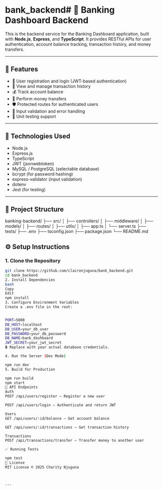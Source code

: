 # bank_backend# 🏦 Banking Dashboard Backend

This is the backend service for the Banking Dashboard application, built with **Node.js**, **Express**, and **TypeScript**. It provides RESTful APIs for user authentication, account balance tracking, transaction history, and money transfers.

---

## 🚀 Features

- 🔐 User registration and login (JWT-based authentication)
- 🧾 View and manage transaction history
- 💰 Track account balance
- 🔁 Perform money transfers
- 🛡️ Protected routes for authenticated users
- 🧪 Input validation and error handling
- 🧪 Unit testing support

---

## 🧰 Technologies Used

- Node.js
- Express.js
- TypeScript
- JWT (jsonwebtoken)
- MySQL / PostgreSQL (selectable database)
- bcrypt (for password hashing)
- express-validator (input validation)
- dotenv
- Jest (for testing)

---

## 📁 Project Structure

banking-backend/
├── src/
│ ├── controllers/
│ ├── middleware/
│ ├── models/
│ ├── routes/
│ ├── utils/
│ ├── app.ts
│ └── server.ts
├── tests/
├── .env
├── tsconfig.json
├── package.json
└── README.md



## ⚙️ Setup Instructions

### 1. Clone the Repository
```bash
git clone https://github.com/clairenjuguna/bank_backend.git
cd bank_backend
2. Install Dependencies
bash
Copy
Edit
npm install
3. Configure Environment Variables
Create a .env file in the root:


PORT=5000
DB_HOST=localhost
DB_USER=your_db_user
DB_PASSWORD=your_db_password
DB_NAME=bank_dashboard
JWT_SECRET=your_jwt_secret
🔒 Replace with your actual database credentials.

4. Run the Server (Dev Mode)

npm run dev
5. Build for Production

npm run build
npm start
🔌 API Endpoints
Auth
POST /api/users/register – Register a new user

POST /api/users/login – Authenticate and return JWT

Users
GET /api/users/:id/balance – Get account balance

GET /api/users/:id/transactions – Get transaction history

Transactions
POST /api/transactions/transfer – Transfer money to another user

✅ Running Tests

npm test
📜 License
MIT License © 2025 Charity Njuguna



---


